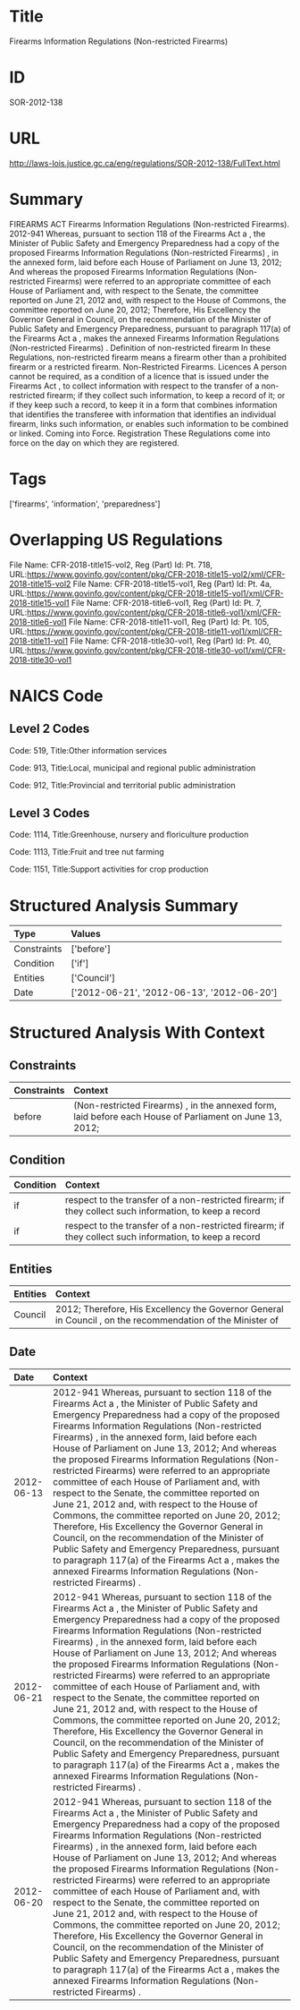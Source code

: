 # Title
Firearms Information Regulations (Non-restricted Firearms)


# ID
SOR-2012-138

# URL
http://laws-lois.justice.gc.ca/eng/regulations/SOR-2012-138/FullText.html


# Summary
FIREARMS ACT Firearms Information Regulations (Non-restricted Firearms).
2012-941 Whereas, pursuant to section 118 of the  Firearms Act a , the Minister of Public Safety and Emergency Preparedness had a copy of the proposed  Firearms Information Regulations (Non-restricted Firearms) , in the annexed form, laid before each House of Parliament on June 13, 2012; And whereas the proposed  Firearms Information Regulations (Non-restricted Firearms)  were referred to an appropriate committee of each House of Parliament and, with respect to the Senate, the committee reported on June 21, 2012 and, with respect to the House of Commons, the committee reported on June 20, 2012; Therefore, His Excellency the Governor General in Council, on the recommendation of the Minister of Public Safety and Emergency Preparedness, pursuant to paragraph 117(a) of the  Firearms Act a , makes the annexed  Firearms Information Regulations (Non-restricted Firearms) .
Definition of  non-restricted firearm In these Regulations,  non-restricted firearm  means a firearm other than a prohibited firearm or a restricted firearm.
Non-Restricted Firearms.
Licences A person cannot be required, as a condition of a licence that is issued under the  Firearms Act , to collect information with respect to the transfer of a non-restricted firearm; if they collect such information, to keep a record of it; or if they keep such a record, to keep it in a form that combines information that identifies the transferee with information that identifies an individual firearm, links such information, or enables such information to be combined or linked.
Coming into Force.
Registration These Regulations come into force on the day on which they are registered.


# Tags
['firearms', 'information', 'preparedness']


# Overlapping US Regulations
File Name: CFR-2018-title15-vol2, Reg (Part) Id: Pt. 718, URL:https://www.govinfo.gov/content/pkg/CFR-2018-title15-vol2/xml/CFR-2018-title15-vol2
File Name: CFR-2018-title15-vol1, Reg (Part) Id: Pt. 4a, URL:https://www.govinfo.gov/content/pkg/CFR-2018-title15-vol1/xml/CFR-2018-title15-vol1
File Name: CFR-2018-title6-vol1, Reg (Part) Id: Pt. 7, URL:https://www.govinfo.gov/content/pkg/CFR-2018-title6-vol1/xml/CFR-2018-title6-vol1
File Name: CFR-2018-title11-vol1, Reg (Part) Id: Pt. 105, URL:https://www.govinfo.gov/content/pkg/CFR-2018-title11-vol1/xml/CFR-2018-title11-vol1
File Name: CFR-2018-title30-vol1, Reg (Part) Id: Pt. 40, URL:https://www.govinfo.gov/content/pkg/CFR-2018-title30-vol1/xml/CFR-2018-title30-vol1



# NAICS Code
## Level 2 Codes
Code: 519, Title:Other information services

Code: 913, Title:Local, municipal and regional public administration

Code: 912, Title:Provincial and territorial public administration




## Level 3 Codes
Code: 1114, Title:Greenhouse, nursery and floriculture production

Code: 1113, Title:Fruit and tree nut farming

Code: 1151, Title:Support activities for crop production







# Structured Analysis Summary
| Type        | Values                                     |
|:------------|:-------------------------------------------|
| Constraints | ['before']                                 |
| Condition   | ['if']                                     |
| Entities    | ['Council']                                |
| Date        | ['2012-06-21', '2012-06-13', '2012-06-20'] |


# Structured Analysis With Context
 


## Constraints
| Constraints   | Context                                                                                                 |
|:--------------|:--------------------------------------------------------------------------------------------------------|
| before        | (Non-restricted Firearms) , in the annexed form, laid before each House of Parliament on June 13, 2012; |


## Condition
| Condition   | Context                                                                                                 |
|:------------|:--------------------------------------------------------------------------------------------------------|
| if          | respect to the transfer of a non-restricted firearm; if they collect such information, to keep a record |
| if          | respect to the transfer of a non-restricted firearm; if they collect such information, to keep a record |


## Entities
| Entities   | Context                                                                                                    |
|:-----------|:-----------------------------------------------------------------------------------------------------------|
| Council    | 2012; Therefore, His Excellency the Governor General in Council , on the recommendation of the Minister of |


## Date
| Date       | Context                                                                                                                                                                                                                                                                                                                                                                                                                                                                                                                                                                                                                                                                                                                                                                                                                                                                                                       |
|:-----------|:--------------------------------------------------------------------------------------------------------------------------------------------------------------------------------------------------------------------------------------------------------------------------------------------------------------------------------------------------------------------------------------------------------------------------------------------------------------------------------------------------------------------------------------------------------------------------------------------------------------------------------------------------------------------------------------------------------------------------------------------------------------------------------------------------------------------------------------------------------------------------------------------------------------|
| 2012-06-13 | 2012-941 Whereas, pursuant to section 118 of the  Firearms Act a , the Minister of Public Safety and Emergency Preparedness had a copy of the proposed  Firearms Information Regulations (Non-restricted Firearms) , in the annexed form, laid before each House of Parliament on June 13, 2012; And whereas the proposed  Firearms Information Regulations (Non-restricted Firearms)  were referred to an appropriate committee of each House of Parliament and, with respect to the Senate, the committee reported on June 21, 2012 and, with respect to the House of Commons, the committee reported on June 20, 2012; Therefore, His Excellency the Governor General in Council, on the recommendation of the Minister of Public Safety and Emergency Preparedness, pursuant to paragraph 117(a) of the  Firearms Act a , makes the annexed  Firearms Information Regulations (Non-restricted Firearms) . |
| 2012-06-21 | 2012-941 Whereas, pursuant to section 118 of the  Firearms Act a , the Minister of Public Safety and Emergency Preparedness had a copy of the proposed  Firearms Information Regulations (Non-restricted Firearms) , in the annexed form, laid before each House of Parliament on June 13, 2012; And whereas the proposed  Firearms Information Regulations (Non-restricted Firearms)  were referred to an appropriate committee of each House of Parliament and, with respect to the Senate, the committee reported on June 21, 2012 and, with respect to the House of Commons, the committee reported on June 20, 2012; Therefore, His Excellency the Governor General in Council, on the recommendation of the Minister of Public Safety and Emergency Preparedness, pursuant to paragraph 117(a) of the  Firearms Act a , makes the annexed  Firearms Information Regulations (Non-restricted Firearms) . |
| 2012-06-20 | 2012-941 Whereas, pursuant to section 118 of the  Firearms Act a , the Minister of Public Safety and Emergency Preparedness had a copy of the proposed  Firearms Information Regulations (Non-restricted Firearms) , in the annexed form, laid before each House of Parliament on June 13, 2012; And whereas the proposed  Firearms Information Regulations (Non-restricted Firearms)  were referred to an appropriate committee of each House of Parliament and, with respect to the Senate, the committee reported on June 21, 2012 and, with respect to the House of Commons, the committee reported on June 20, 2012; Therefore, His Excellency the Governor General in Council, on the recommendation of the Minister of Public Safety and Emergency Preparedness, pursuant to paragraph 117(a) of the  Firearms Act a , makes the annexed  Firearms Information Regulations (Non-restricted Firearms) . |


